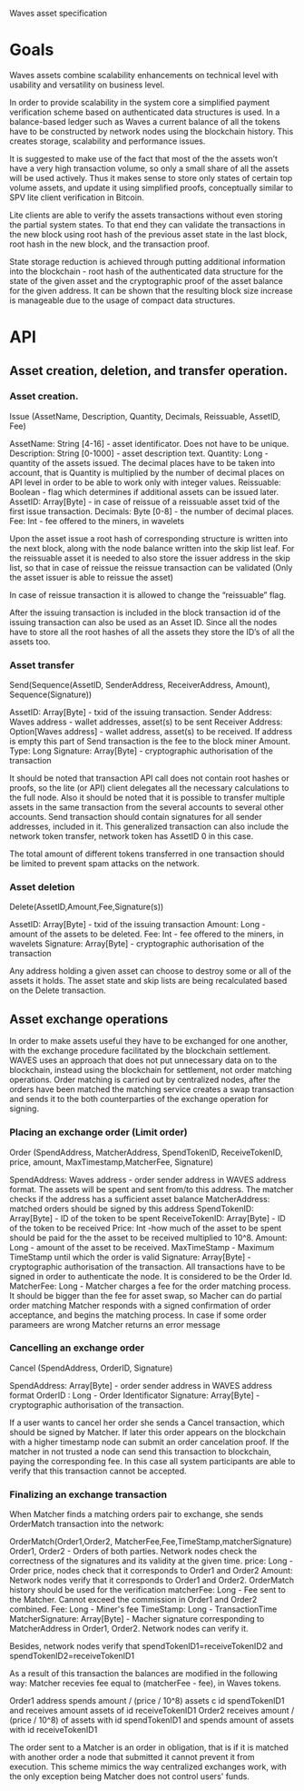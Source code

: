 ﻿Waves asset specification




# Goals


Waves assets combine scalability enhancements on technical level with usability and versatility on business level. 


In order to provide scalability in the system core a simplified payment verification scheme based on authenticated data structures is used.  In a balance-based ledger such as Waves a current balance of all the tokens have to be constructed by network nodes using the blockchain history. This  creates storage, scalability and performance issues.


It is suggested to make use of the fact that most of the the assets won’t have a very high transaction volume, so only a small share of all the assets will be used actively.  Thus it makes sense to store only states of certain top volume assets, and update it using simplified proofs, conceptually similar to SPV lite client verification in Bitcoin.


Lite clients are able to verify the assets transactions without even storing the partial system states.
To that end they can validate the transactions in the new block using root hash of the previous asset state in the last block, root hash in the new block, and the transaction proof.


State storage reduction is achieved through putting additional information into the blockchain - root hash of the authenticated data structure for the state of the given asset and the cryptographic proof of the asset balance for the given address. It can be shown that the resulting block size increase is manageable due to the usage of compact data structures.


# API


##  Asset creation, deletion, and transfer operation.


### Asset creation.


Issue (AssetName, Description, Quantity, Decimals, Reissuable, AssetID, Fee) 


AssetName: String [4-16] - asset identificator. Does not have to be unique.
Description: String [0-1000] -  asset description text. 
Quantity: Long - quantity of the assets issued. The decimal places have to be taken into account, that is Quantity is multiplied by the number of decimal places on API level in order to be able to work only with integer values.
Reissuable: Boolean - flag which determines if additional assets can be issued later.
AssetID: Array[Byte] - in case of reissue of a reissuable asset txid of the first issue transaction.
Decimals: Byte [0-8] - the number of decimal places. 
Fee: Int - fee offered  to the miners, in wavelets


Upon the asset issue a root hash of corresponding structure is written into the next block, along with the node balance written into the skip list leaf. For the reissuable asset it is needed to also store the issuer address in the skip list, so that in case of reissue the reissue transaction can be validated (Only the asset issuer is able to reissue the asset)


In case of reissue transaction it is allowed to change the “reissuable” flag.


After the issuing transaction is included in the block transaction id of the issuing transaction can also be used as an Asset ID. Since all the nodes have to store all the root hashes of all the assets they store the ID’s of all the assets too.


### Asset transfer


Send(Sequence(AssetID, SenderAddress, ReceiverAddress, Amount), Sequence(Signature))


AssetID: Array[Byte] - txid of the issuing transaction.
Sender Address: Waves address - wallet addresses, asset(s) to be sent
Receiver Address: Option[Waves address] - wallet address, asset(s) to be received. If address is empty this part of Send transaction is the fee to the block miner
Amount. Type: Long
Signature: Array[Byte] -  cryptographic authorisation of the transaction


It should be noted that transaction API call does not contain root hashes or proofs, so the lite (or API) client delegates all the necessary calculations to the full node. Also it should be noted that it is possible to transfer multiple assets in the same transaction from the several accounts to several other accounts. Send transaction should contain signatures for all sender addresses, included in it. This generalized transaction can also include the network token transfer, network token has AssetID 0 in this case.


The total amount of different tokens transferred in one transaction should be limited to prevent spam attacks on the network.


### Asset deletion


Delete(AssetID,Amount,Fee,Signature(s))


AssetID: Array[Byte] - txid of the issuing transaction
Amount: Long - amount of the assets to be deleted.
Fee: Int - fee offered  to the miners, in wavelets
Signature: Array[Byte] -  cryptographic authorisation of the transaction


Any address holding a given asset can choose to destroy some or all of the assets it holds.
The asset state and skip lists are being recalculated based on the Delete transaction.


## Asset exchange operations


In order to make assets useful they have to be exchanged for one another, with the exchange procedure facilitated by the blockchain settlement. WAVES uses an approach that does not put unnecessary data on to the blockchain, instead using the blockchain for settlement, not order matching operations. Order matching is carried out by centralized nodes, after the orders have been matched the matching service creates a swap transaction and sends it to the both counterparties of the exchange operation for signing.


### Placing an exchange order (Limit order)


Order (SpendAddress, MatcherAddress, SpendTokenID, ReceiveTokenID, price, amount, MaxTimestamp,MatcherFee, Signature)


SpendAddress: Waves address - order sender address in WAVES address format. The assets will be spent and sent from/to this address. The matcher checks if the address has a sufficient asset balance
MatcherAddress:  matched orders should be signed by this address
SpendTokenID: Array[Byte] - ID of the token to be spent
ReceiveTokenID: Array[Byte] - ID of the token to be received
Price: Int -how much of the asset to be spent should be paid for the the asset to be received multiplied to 10^8.
Amount: Long - amount of the asset to be received.
MaxTimeStamp - Maximum TimeStamp until which the order is valid
Signature: Array[Byte] -  cryptographic authorisation of the transaction. All transactions have to be signed in order to authenticate the node.  It is considered to be the Order Id.
MatcherFee: Long - Matcher charges a fee for the order matching process. It should be bigger than the fee for asset swap, so Macher can do partial order matching
Matcher responds with a signed confirmation of order acceptance, and begins the matching process. In case if some order parameers are wrong Matcher returns an error message


### Cancelling an exchange order


Cancel (SpendAddress, OrderID, Signature)


SpendAddress: Array[Byte] - order sender address in WAVES address format
OrderID : Long - Order Identificator
Signature: Array[Byte] -  cryptographic authorisation of the transaction. 

If a user wants to cancel her order she sends a Cancel transaction, which should be signed by Matcher. If later this order appears on the blockchain with a higher timestamp  node can submit an order cancelation proof. If the matcher in not trusted a node can send this transaction to blockchain, paying the corresponding fee. In this case all system participants are able to verify that this transaction cannot be accepted.




### Finalizing an exchange transaction


When Matcher finds a matching orders pair to exchange, she sends OrderMatch transaction into the network:

OrderMatch(Order1,Order2, MatcherFee,Fee,TimeStamp,matcherSignature)
Order1, Order2 - Orders of both parties. Network nodes check the correctness of the signatures and its validity at the given time.
price: Long - Order price, nodes check that it corresponds to Order1 and Order2
Amount: Network nodes verify that it corresponds to Order1 and Order2. OrderMatch history should be used for the verification
matcherFee: Long  - Fee sent to the Matcher. Cannot exceed the commission in Order1 and Order2 combined. 
Fee: Long - Miner's fee
TimeStamp: Long - TransactionTime
MatcherSignature: Array[Byte] - Macher signature corresponding to MatcherAddress in Order1, Order2. Network nodes can verify it.

Besides, network nodes verify that spendTokenID1=receiveTokenID2 and spendTokenID2=receiveTokenID1

As a result of this transaction the  balances are modified in the following way:
Matcher recevies fee equal to (matcherFee - fee), in Waves tokens.

Order1 address spends amount / (price / 10^8) assets с id spendTokenID1 and receives amount assets of  id receiveTokenID1
Order2 receives amount / (price / 10^8)  of assets with id spendTokenID1 and spends amount of assets with id receiveTokenID1

The order sent to a Matcher is an order in obligation, that is if it is matched with another order a node that submitted it cannot prevent it from execution. This scheme mimics the way centralized exchanges work, with the only exception being Matcher does not control users' funds.

